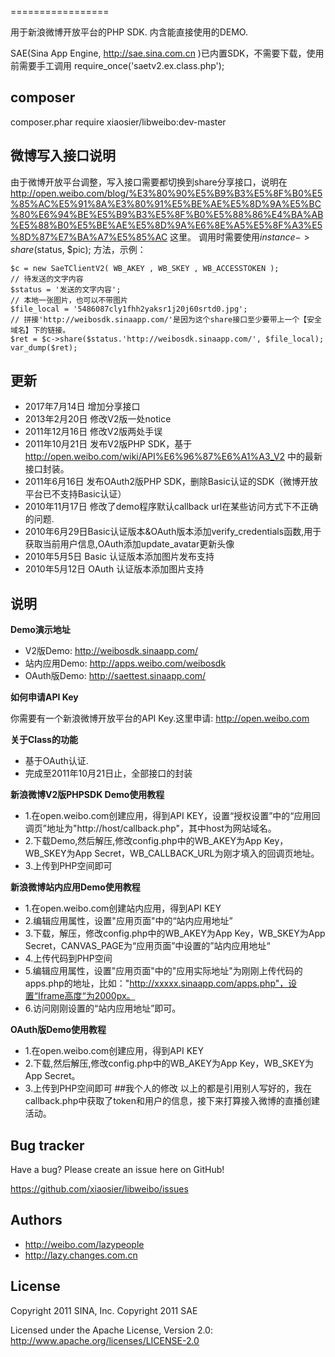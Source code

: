 
=================

用于新浪微博开放平台的PHP SDK. 内含能直接使用的DEMO.

SAE(Sina App Engine, http://sae.sina.com.cn )已内置SDK，不需要下载，使用前需要手工调用 require_once('saetv2.ex.class.php');

composer
-----
composer.phar require xiaosier/libweibo:dev-master

微博写入接口说明
-----
由于微博开放平台调整，写入接口需要都切换到share分享接口，说明在 http://open.weibo.com/blog/%E3%80%90%E5%B9%B3%E5%8F%B0%E5%85%AC%E5%91%8A%E3%80%91%E5%BE%AE%E5%8D%9A%E5%BC%80%E6%94%BE%E5%B9%B3%E5%8F%B0%E5%88%86%E4%BA%AB%E5%88%B0%E5%BE%AE%E5%8D%9A%E6%8E%A5%E5%8F%A3%E5%8D%87%E7%BA%A7%E5%85%AC 这里。
调用时需要使用$instance->share($status, $pic); 方法，示例：

```
$c = new SaeTClientV2( WB_AKEY , WB_SKEY , WB_ACCESSTOKEN );
// 待发送的文字内容
$status = '发送的文字内容';
// 本地一张图片，也可以不带图片
$file_local = '5486087cly1fhh2yaksr1j20j60srtd0.jpg';
// 拼接'http://weibosdk.sinaapp.com/'是因为这个share接口至少要带上一个【安全域名】下的链接。
$ret = $c->share($status.'http://weibosdk.sinaapp.com/', $file_local);
var_dump($ret);
```

更新
-----

+ 2017年7月14日 增加分享接口
+ 2013年2月20日 修改V2版一处notice
+ 2011年12月16日 修改V2版两处手误
+ 2011年10月21日 发布V2版PHP SDK，基于 http://open.weibo.com/wiki/API%E6%96%87%E6%A1%A3_V2 中的最新接口封装。
+ 2011年6月16日 发布OAuth2版PHP SDK，删除Basic认证的SDK（微博开放平台已不支持Basic认证）
+ 2010年11月17日 修改了demo程序默认callback url在某些访问方式下不正确的问题.
+ 2010年6月29日Basic认证版本&OAuth版本添加verify_credentials函数,用于获取当前用户信息,OAuth添加update_avatar更新头像
+ 2010年5月5日 Basic 认证版本添加图片发布支持
+ 2010年5月12日 OAuth 认证版本添加图片支持

说明
-----
**Demo演示地址**

+ V2版Demo: http://weibosdk.sinaapp.com/
+ 站内应用Demo: http://apps.weibo.com/weibosdk
+ OAuth版Demo: http://saettest.sinaapp.com/

**如何申请API Key**

你需要有一个新浪微博开放平台的API Key.这里申请: http://open.weibo.com

**关于Class的功能**

+ 基于OAuth认证.
+ 完成至2011年10月21日止，全部接口的封装

**新浪微博V2版PHPSDK Demo使用教程**

+ 1.在open.weibo.com创建应用，得到API KEY，设置“授权设置”中的“应用回调页”地址为"http://host/callback.php"，其中host为网站域名。
+ 2.下载Demo,然后解压,修改config.php中的WB_AKEY为App Key，WB_SKEY为App Secret，WB_CALLBACK_URL为刚才填入的回调页地址。
+ 3.上传到PHP空间即可

**新浪微博站内应用Demo使用教程**
+ 1.在open.weibo.com创建站内应用，得到API KEY
+ 2.编辑应用属性，设置"应用页面"中的“站内应用地址”
+ 3.下载，解压，修改config.php中的WB_AKEY为App Key，WB_SKEY为App Secret，CANVAS_PAGE为“应用页面”中设置的”站内应用地址“
+ 4.上传代码到PHP空间
+ 5.编辑应用属性，设置"应用页面"中的"应用实际地址"为刚刚上传代码的apps.php的地址，比如："http://xxxxx.sinaapp.com/apps.php"，设置“Iframe高度“为2000px。
+ 6.访问刚刚设置的“站内应用地址”即可。

**OAuth版Demo使用教程**
+ 1.在open.weibo.com创建应用，得到API KEY
+ 2.下载,然后解压,修改config.php中的WB_AKEY为App Key，WB_SKEY为App Secret。
+ 3.上传到PHP空间即可
##我个人的修改
以上的都是引用别人写好的，我在callback.php中获取了token和用户的信息，接下来打算接入微博的直播创建活动。

Bug tracker
-----------

Have a bug? Please create an issue here on GitHub!

https://github.com/xiaosier/libweibo/issues


Authors
-------

+ http://weibo.com/lazypeople
+ http://lazy.changes.com.cn


License
---------------------

Copyright 2011 SINA, Inc.
Copyright 2011 SAE

Licensed under the Apache License, Version 2.0: http://www.apache.org/licenses/LICENSE-2.0